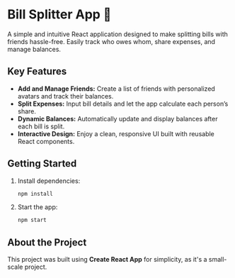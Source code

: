 # Bill Splitter App 💸

A simple and intuitive React application designed to make splitting bills with friends hassle-free. Easily track who owes whom, share expenses, and manage balances.

## Key Features

- **Add and Manage Friends:** Create a list of friends with personalized avatars and track their balances.
- **Split Expenses:** Input bill details and let the app calculate each person’s share.
- **Dynamic Balances:** Automatically update and display balances after each bill is split.
- **Interactive Design:** Enjoy a clean, responsive UI built with reusable React components.

## Getting Started

1. Install dependencies:
   ```bash
   npm install
   ```
2. Start the app:
   ```bash
   npm start
   ```

## About the Project

This project was built using **Create React App** for simplicity, as it's a small-scale project.
